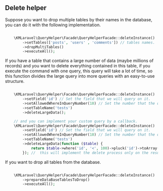 Delete helper
-----------
Suppose you want to drop multiple tables by their names in the database, you can do it with the following implementation.
```php

    \KMLaravel\QueryHelper\Facade\QueryHelperFacade::deleteInstance()
        ->setTables(['posts', 'users' , 'comments']) // tables names.
        ->dropMultiTables()
        ->executeAll();

```
If you have a table that contains a large number of data (maybe millions of records)
and you want to delete everything contained in this table,
if you execute the command with one query,
this query will take a lot of time,
so this function divides the large query into more queries with an easy-to-use structure.
```php

    \KMLaravel\QueryHelper\Facade\QueryHelperFacade::deleteInstance()
        ->setField('id') // Set the field that we will query on it.
        ->setAllowedWhereInQueryNumber(10) // Set the number that the query will delete each time
        ->setTableName('tests')
        ->deleteLargeData();

    // and you can implement your custom query by a callback.
    \KMLaravel\QueryHelper\Facade\QueryHelperFacade::deleteInstance()
        ->setField('id') // Set the field that we will query on it.
        ->setAllowedWhereInQueryNumber(10) // Set the number that the query will delete each time.
        ->setTableName('tests')
        ->deleteLargeData(function ($table) {
            return $table->where('id', '<', 100)->pluck('id')->toArray();
        }); //  this will implement the delete process only on the result of this callback.
```
If you want to drop all tables from the database.
```php

    \KMLaravel\QueryHelper\Facade\QueryHelperFacade::deleteInstance()
        ->prepareDataBaseTablesToDrop()
        ->executeAll();
```
